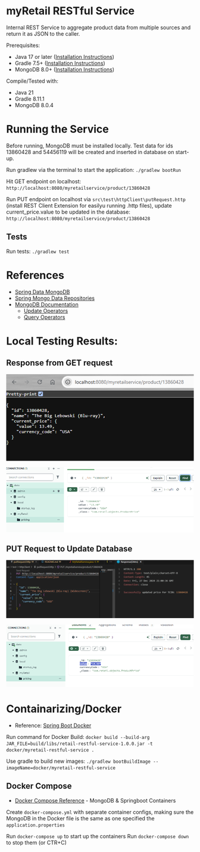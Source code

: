 # myRetail RESTful Service 

Internal REST Service to aggregate product data from multiple sources and return it as JSON to the caller.


Prerequisites:
   - Java 17 or later ([Installation Instructions](https://www.oracle.com/java/technologies/downloads/#java21))
   - Gradle 7.5+ ([Installation Instructions](https://gradle.org/install/))
   - MongoDB 8.0+ ([Installation Instructions](https://www.mongodb.com/docs/manual/installation))

Compile/Tested with:
- Java 21
- Gradle 8.11.1
- MongoDB 8.0.4


# Running the Service
Before running, MongoDB must be installed locally. Test data for ids 13860428 and 54456119 will be created and inserted in database on start-up.

Run gradlew via the terminal to start the application: 
`./gradlew bootRun`

Hit GET endpoint on localhost: 
`http://localhost:8080/myretailservice/product/13860428`

Run PUT endpoint on localhost via `src\test\httpClient\putRequest.http` (install REST Client Extension for easilyu running .http files), update current_price.value to be updated in the database: 
`http://localhost:8080/myretailservice/product/13860428`


## Tests
Run tests: `./gradlew test`

# References

- [Spring Data MongoDB](https://docs.spring.io/spring-data/mongodb/reference/index.html)
- [Spring Mongo Data Repositories](https://docs.spring.io/spring-data/mongodb/reference/mongodb/repositories/repositories.html)
- [MongoDB Documentation](https://www.mongodb.com/docs/manual/reference/)
   - [Update Operators](https://www.mongodb.com/docs/manual/reference/operator/update/)
   - [Query Operators](https://www.mongodb.com/docs/manual/reference/operator/query/)



# Local Testing Results:

## Response from GET request

![Successful local get call](image.png)

![Database](image-1.png)

## PUT Request to Update Database

![alt text](image-3.png)

![alt text](image-2.png)


# Containarizing/Docker

- Reference: [Spring Boot Docker](https://spring.io/guides/gs/spring-boot-docker)


Run command for Docker Build: 
`docker build --build-arg JAR_FILE=build/libs/retail-restful-service-1.0.0.jar -t docker/myretail-restful-service . `

Use gradle to build new images:
`./gradlew bootBuildImage --imageName=docker/myretail-restful-service`

## Docker Compose
- [Docker Compose Reference](https://geshan.com.np/blog/2023/03/mongodb-docker-compose/) - MongoDB & Springboot Containers

Create  `docker-compose.yml` with separate container configs, making sure the MongoDB in the Docker file is the same as one specified the `application.properties`

Run `docker-compose up` to start up the containers
Run `docker-compose down` to stop them (or CTR+C)